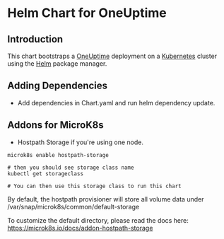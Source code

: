 # Helm Chart for OneUptime

## Introduction

This chart bootstraps a [OneUptime](https://oneuptime.com) deployment on a [Kubernetes](http://kubernetes.io) cluster using the [Helm](https://helm.sh) package manager.

## Adding Dependencies 

- Add dependencies in Chart.yaml and run helm dependency update.

## Addons for MicroK8s

- Hostpath Storage if you're using one node. 

```
microk8s enable hostpath-storage

# then you should see storage class name 
kubectl get storageclass

# You can then use this storage class to run this chart
```

By default, the hostpath provisioner will store all volume data under /var/snap/microk8s/common/default-storage

To customize the default directory, please read the docs here: https://microk8s.io/docs/addon-hostpath-storage